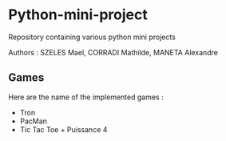 # Python-mini-project
Repository containing various python mini projects

Authors : SZELES Mael, CORRADI Mathilde, MANETA Alexandre

## Games

Here are the name of the implemented games :
- Tron 
- PacMan
- Tic Tac Toe + Puissance 4
